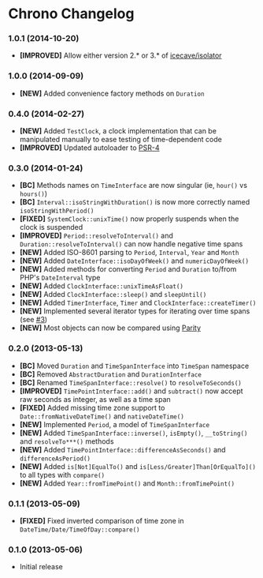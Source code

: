 # Chrono Changelog

### 1.0.1 (2014-10-20)

* **[IMPROVED]** Allow either version 2.* or 3.* of [icecave/isolator](https://github.com/isolator)

### 1.0.0 (2014-09-09)

* **[NEW]** Added convenience factory methods on `Duration`

### 0.4.0 (2014-02-27)

* **[NEW]** Added `TestClock`, a clock implementation that can be manipulated manually to ease testing of time-dependent code
* **[IMPROVED]** Updated autoloader to [PSR-4](http://www.php-fig.org/psr/psr-4/)

### 0.3.0 (2014-01-24)

* **[BC]** Methods names on `TimeInterface` are now singular (ie, `hour()` vs `hours()`)
* **[BC]** `Interval::isoStringWithDuration()` is now more correctly named `isoStringWithPeriod()`
* **[FIXED]** `SystemClock::unixTime()` now properly suspends when the clock is suspended
* **[IMPROVED]** `Period::resolveToInterval()` and `Duration::resolveToInterval()` can now handle negative time spans
* **[NEW]** Added ISO-8601 parsing to `Period`, `Interval`, `Year` and `Month`
* **[NEW]** Added `DateInterface::isoDayOfWeek()` and `numericDayOfWeek()`
* **[NEW]** Added methods for converting `Period` and `Duration` to/from PHP's `DateInterval` type
* **[NEW]** Added `ClockInterface::unixTimeAsFloat()`
* **[NEW]** Added `ClockInterface::sleep()` and `sleepUntil()`
* **[NEW]** Added `TimerInterface`, `Timer` and `ClockInterface::createTimer()`
* **[NEW]** Implemented several iterator types for iterating over time spans (see [#3](https://github.com/IcecaveStudios/chrono/issues/3))
* **[NEW]** Most objects can now be compared using [Parity](https://github.com/IcecaveStudios/parity)

### 0.2.0 (2013-05-13)

* **[BC]** Moved `Duration` and `TimeSpanInterface` into `TimeSpan` namespace
* **[BC]** Removed `AbstractDuration` and `DurationInterface`
* **[BC]** Renamed `TimeSpanInterface::resolve()` to `resolveToSeconds()`
* **[IMPROVED]** `TimePointInterface::add()` and `subtract()` now accept raw seconds as integer, as well as a time span
* **[FIXED]** Added missing time zone support to `Date::fromNativeDateTime()` and `nativeDateTime()`
* **[NEW]** Implemented `Period`, a model of `TimeSpanInterface`
* **[NEW]** Added `TimeSpanInterface::inverse()`, `isEmpty()`, `__toString()` and `resolveTo***()` methods
* **[NEW]** Added `TimePointInterface::differenceAsSeconds()` and `differenceAsPeriod()`
* **[NEW]** Added `is[Not]EqualTo()` and `is[Less/Greater]Than[OrEqualTo]()` to all types with `compare()`
* **[NEW]** Added `Year::fromTimePoint()` and `Month::fromTimePoint()`

### 0.1.1 (2013-05-09)

* **[FIXED]** Fixed inverted comparison of time zone in `DateTime/Date/TimeOfDay::compare()`

### 0.1.0 (2013-05-06)

* Initial release
